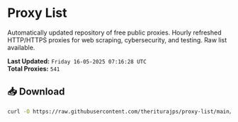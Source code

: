 # Proxy List

Automatically updated repository of free public proxies. Hourly refreshed HTTP/HTTPS proxies for web scraping, cybersecurity, and testing. Raw list available.

**Last Updated:** `Friday 16-05-2025 07:16:28 UTC`  
**Total Proxies:** `541`

## 📥 Download
```bash
curl -O https://raw.githubusercontent.com/theriturajps/proxy-list/main/proxies.txt
